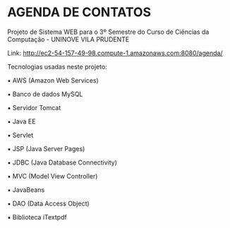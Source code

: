 # AGENDA DE CONTATOS
Projeto de Sistema WEB para o 3º Semestre do Curso de Ciências da Computação - UNINOVE VILA PRUDENTE

Link: http://ec2-54-157-49-98.compute-1.amazonaws.com:8080/agenda/

Tecnologias usadas neste projeto:

▪️ AWS (Amazon Web Services)

▪️ Banco de dados MySQL

▪️ Servidor Tomcat

▪️ Java EE

▪️ Servlet

▪️ JSP (Java Server Pages)

▪️ JDBC (Java Database Connectivity)

▪️ MVC (Model View Controller)

▪️ JavaBeans

▪️ DAO (Data Access Object)

▪️ Biblioteca iTextpdf
